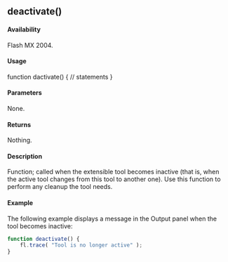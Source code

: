 ## deactivate()

#### Availability

Flash MX 2004.

#### Usage

function dactivate() {
// statements
}

#### Parameters

None.

#### Returns

Nothing.

#### Description

Function; called when the extensible tool becomes inactive (that is, when the active tool changes from this tool to another one). Use this function to perform any cleanup the tool needs.

#### Example

The following example displays a message in the Output panel when the tool becomes inactive:

```javascript
function deactivate() {
    fl.trace( "Tool is no longer active" );
}

```